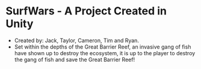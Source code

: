 # **SurfWars - A Project Created in Unity**
* Created by: Jack, Taylor, Cameron, Tim and Ryan.
* Set within the depths of the Great Barrier Reef, an invasive gang of fish have shown up to destroy the ecosystem, 
it is up to the player to destroy the gang of fish and save the Great Barrier Reef! 

